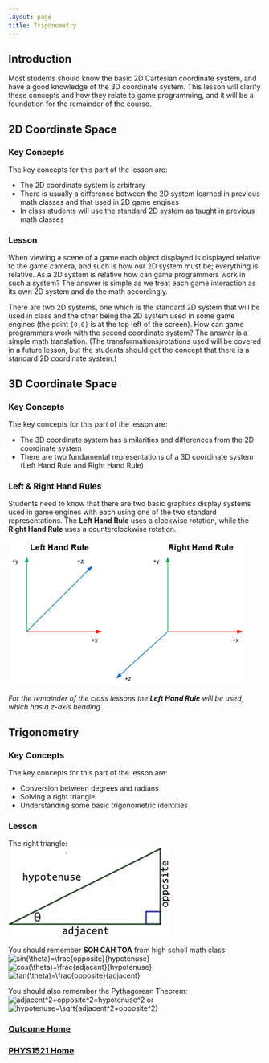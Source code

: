 ```yaml
---
layout: page
title: Trigonometry
---
```

## Introduction
Most students should know the basic 2D Cartesian coordinate system, and have a good knowledge of the 3D coordinate system. This lesson will clarify these concepts and how they relate to game programming, and it will be a foundation for the remainder of the course.

## 2D Coordinate Space
### Key Concepts
The key concepts for this part of the lesson are:
* The 2D coordinate system is arbitrary
* There is usually a difference between the 2D system learned in previous math classes and that used in 2D game engines
* In class students will use the standard 2D system as taught in previous math classes

### Lesson
When viewing a scene of a game each object displayed is displayed relative to the game camera, and such is how our 2D system must be; everything is relative. As a 2D system is relative how can game programmers work in such a system? The answer is simple as we treat each game interaction as its own 2D system and do the math accordingly.

There are two 2D systems, one which is the standard 2D system that will be used in class and the other being the 2D system used in some game engines (the point `[0,0]` is at the top left of the screen). How can game programmers work with the second coordinate system? The answer is a simple math translation. (The transformations/rotations used will be covered in a future lesson, but the students should get the concept that there is a standard 2D coordinate system.)

## 3D Coordinate Space
### Key Concepts
The key concepts for this part of the lesson are:
* The 3D coordinate system has similarities and differences from the 2D coordinate system
* There are two fundamental representations of a 3D coordinate system (Left Hand Rule and Right Hand Rule)

### Left & Right Hand Rules
Students need to know that there are two basic graphics display systems used in game engines with each using one of the two standard representations. The **Left Hand Rule** uses a clockwise rotation, while the **Right Hand Rule** uses a counterclockwise rotation.

![3d-rules](files/3d-rules.jpg)

_For the remainder of the class lessons the **Left Hand Rule** will be used, which has a z-axis heading._

## Trigonometry
### Key Concepts
The key concepts for this part of the lesson are:
* Conversion between degrees and radians
* Solving a right triangle
* Understanding some basic trigonometric identities

### Lesson
The right triangle:<br>
![right-triangle](files/right-triangle.png)

You should remember **SOH CAH TOA** from high scholl math class:<br>
<img src="https://latex.codecogs.com/svg.latex?\large&space;sin(\theta)=\frac{opposite}{hypotenuse}" title="sin(\theta)=\frac{opposite}{hypotenuse}"/>&nbsp;<img src="https://latex.codecogs.com/svg.latex?\large&space;cos(\theta)=\frac{adjacent}{hypotenuse}" title="cos(\theta)=\frac{adjacent}{hypotenuse}"/>&nbsp;<img src="https://latex.codecogs.com/svg.latex?\large&space;tan(\theta)=\frac{opposite}{adjacent}" title="tan(\theta)=\frac{opposite}{adjacent}"/>

You should also remember the Pythagorean Theorem:<br>
<img src="https://latex.codecogs.com/svg.latex?\large&space;adjacent^2+opposite^2=hypotenuse^2" title="adjacent^2+opposite^2=hypotenuse^2"/> or <img src="https://latex.codecogs.com/svg.latex?\large&space;hypotenuse=\sqrt{adjacent^2+opposite^2}" title="hypotenuse=\sqrt{adjacent^2+opposite^2}"/>


### [Outcome Home](outcome1.md)
### [PHYS1521 Home](../)
